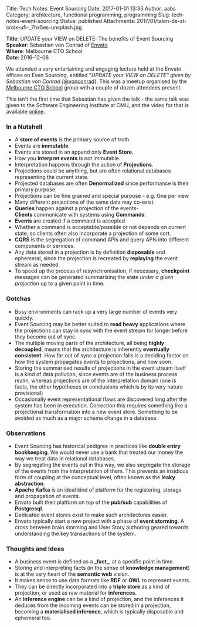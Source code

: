 Title: Tech Notes:  Event Sourcing
Date: 2017-01-01 13:33
Author: aabs
Category: architecture, functional programming, programming
Slug: tech-notes-event-sourcing
Status: published
Attachments: 2017/01/talen-de-st-croix-ufi-_7hx5es-unsplash.jpg

**Title**: UPDATE your VIEW on DELETE: The benefits of Event Sourcing  
**Speaker**: Sebastian von Conrad of [Envato](https://twitter.com/envato)  
**Where**: Melbourne CTO School  
**Date**: 2016-12-06

  
  

We attended a very entertaining and engaging lecture held at the Envato offices on Even Sourcing, entitled "*UPDATE your VIEW on DELETE" given by Sebastian von Conrad (*[\@vonconrad](https://twitter.com/vonconrad)). This was a meetup organised by the [Melbourne CTO School](https://www.google.com.au/url?sa=t&rct=j&q=&esrc=s&source=web&cd=1&cad=rja&uact=8&ved=0ahUKEwir6aGTn_LQAhWCgrwKHRWUCqkQFggbMAA&url=https%3A%2F%2Fwww.meetup.com%2FCTO-School-Melbourne%2F&usg=AFQjCNEj-GqCxcoJL-yftSRslPKLAGb6TA&sig2=eGPSccRAaWs-O0t_fWO3rw) group with a couple of dozen attendees present.

This isn't the first time that Sebastian has given the talk - the same talk was given to the Software Engineering Institute at CMU, and the video for that is available [online](https://youtu.be/_TeMYF_JjNg).

### In a Nutshell

-   A **store of events** is the primary source of truth.
-   Events are **immutable**.
-   Events are stored in an append only **Event Store**.
-   How you **interpret events** is not immutable.
-   Interpretation happens through the action of **Projections**.
-   Projections could be anything, but are often relational databases representing the current state.
-   Projected databases are often **Denormalized** since performance is their primary purpose.
-   Projections can be fine grained and special purpose - e.g. One per view
-   Many different projections of the same data may co-exist.
-   **Queries** happen against a projection of the events- **Clients** communicate with systems using **Commands**.
-   **Events** are created if a command is accepted
-   Whether a command is acceptable/possible or not depends on current state, so clients often also incorporate a projection of some sort.
-   **CQRS** is the segregation of command APIs and query APIs into different components or services.
-   Any data stored in a projection is by definition **disposable** and ephemeral, since the projection is recreated by **replaying** the event stream as needed.
-   To speed up the process of resynchronisation, if necessary, **checkpoint** messages can be generated summarising the state *under a given projection* up to a given point in time.

### Gotchas

-   Busy environments can rack up a very large number of events very quickly.
-   Event Sourcing may be better suited to **read heavy** applications where the projections can stay in sync with the event stream for longer before they become out of sync.
-   The multiple moving parts of the architecture, all being **highly decoupled**, means that the architecture is inherently **eventually consistent**. How far out of sync a projection falls is a deciding factor on how the system propagates events to projections, and how soon.
-   Storing the summarised results of projections in the event stream itself is a kind of data pollution, since events are of the business process realm, whereas projections are of the interpretation domain (one is facts, the other hypotheses or conclusions which is by its very nature provisional)
-   Occasionally event representational flaws are discovered long after the system has been in execution. Correction this requires something like a projectional transformation into a new event store. Something to be avoided as much as a major schema change in a database.

### Observations

-   Event Sourcing has historical pedigree in practices like **double entry bookkeeping**. We would never use a bank that treated our money the way we treat data in relational databases.
-   By segregating the events out in this way, we also segregate the storage of the events from the interpretation of them. This prevents an insidious form of coupling at the conceptual level, often known as the **leaky abstraction**.
-   **Apache Kafka** is an ideal kind of platform for the registering, storage and propagation of events.
-   Envato built their platform on top of the **pub/sub** capabilities of **Postgresql**.
-   Dedicated event stores exist to make such architectures easier.
-   Envato typically start a new project with a phase of **event storming**. A cross between brain storming and User Story authoring geared towards understanding the key transactions of the system.

### Thoughts and Ideas

-   A business event is defined as a **\_fact\_**, at a specific point in time.
-   Storing and interpreting facts (in the sense of **knowledge management**) is at the very heart of the **semantic web** vision.
-   It makes sense to use data formats like **RDF** or **OWL** to represent events.
-   They can be directly incorporated into a **triple store** as a kind of projection, or used as raw material for **inferences.**
-   An **inference engine** can be a kind of projection, and the inferences it deduces from the incoming events can be stored in a projection, becoming a **materialised inference**, which is typically disposable and ephemeral too.
